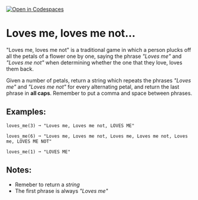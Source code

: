 [![Open in Codespaces](https://classroom.github.com/assets/launch-codespace-2972f46106e565e64193e422d61a12cf1da4916b45550586e14ef0a7c637dd04.svg)](https://classroom.github.com/open-in-codespaces?assignment_repo_id=16716006)
# Loves me, loves me not...

"Loves me, loves me not" is a traditional game in which a person plucks off all the petals of a flower one by one, saying the phrase _"Loves me"_ and _"Loves me not"_ when determining whether the one that they love, loves them back.

Given a number of petals, return a string which repeats the phrases _"Loves me"_ and _"Loves me not"_ for every alternating petal, and return the last phrase in **all caps**. Remember to put a comma and space between phrases.

## Examples:
```
loves_me(3) ➞ "Loves me, Loves me not, LOVES ME"

loves_me(6) ➞ "Loves me, Loves me not, Loves me, Loves me not, Loves me, LOVES ME NOT"

loves_me(1) ➞ "LOVES ME"
```

## Notes:
* Remeber to return a _string_
* The first phrase is always _"Loves me"_